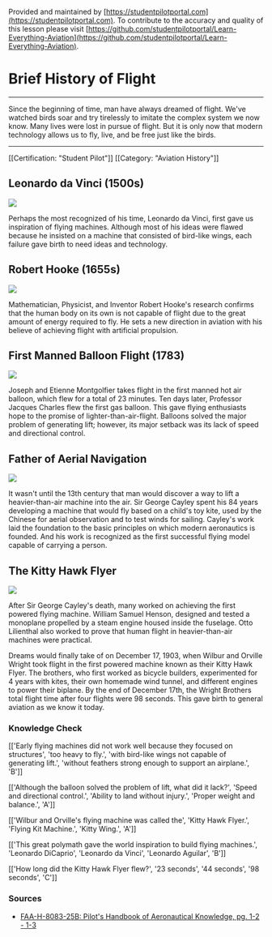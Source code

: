 <!--

*************************************************
Copyright © 2019 by Student Pilot Portal, LLC

None of the material in this Work supersedes any documents,
procedures, or regulations issued by the Federal Aviation
Administration.

The Licensors does NOT claim copyright on any material published herein
that was taken from United States government sources.

Licensed under the Apache License, Version 2.0 (the "License");
you may not use this file except in compliance with the License.
You may obtain a copy of the License at

http://www.apache.org/licenses/LICENSE-2.0

Unless required by applicable law or agreed to in writing, software
distributed under the License is distributed on an "AS IS" BASIS,
WITHOUT WARRANTIES OR CONDITIONS OF ANY KIND, either express or implied.
See the License for the specific language governing permissions and
limitations under the License.

-->
Provided and maintained by [https://studentpilotportal.com](https://studentpilotportal.com). To contribute to the accuracy and quality of this lesson please visit [https://github.com/studentpilotportal/Learn-Everything-Aviation](https://github.com/studentpilotportal/Learn-Everything-Aviation).

<!-- DO NOT CHANGE OR ALTER TEXT ABOVE -->



# Brief History of Flight

---

Since the beginning of time, man have always dreamed of flight. We've watched birds soar and try tirelessly to imitate the complex system we now know. Many lives were lost in pursue of flight. But it is only now that modern technology allows us to fly, live, and be free just like the birds.

---


[[Certification: "Student Pilot"]]
[[Category: "Aviation History"]]



## Leonardo da Vinci (1500s)

![](https://s3.us-east-2.amazonaws.com/media.studentpilotportal.com/images/lesson-graphics/000-.png)

Perhaps the most recognized of his time, Leonardo da Vinci, first gave us inspiration of flying machines. Although most of his ideas were flawed because he insisted on a machine that consisted of bird-like wings, each failure gave birth to need ideas and technology.



## Robert Hooke (1655s)

![](https://s3.us-east-2.amazonaws.com/media.studentpilotportal.com/images/lesson-graphics/000-.png)

Mathematician, Physicist, and Inventor Robert Hooke's research confirms that the human body on its own is not capable of flight due to the great amount of energy required to fly. He sets a new direction in aviation with his believe of achieving flight with artificial propulsion.



## First Manned Balloon Flight (1783)

![](https://s3.us-east-2.amazonaws.com/media.studentpilotportal.com/images/lesson-graphics/000-.png)

Joseph and Etienne Montgolfier takes flight in the first manned hot air balloon, which flew for a total of 23 minutes. Ten days later, Professor Jacques Charles flew the first gas balloon. This gave flying enthusiasts hope to the promise of lighter-than-air-flight. Balloons solved the major problem of generating lift; however, its major setback was its lack of speed and directional control.



## Father of Aerial Navigation

![](https://s3.us-east-2.amazonaws.com/media.studentpilotportal.com/images/lesson-graphics/000-.png)

It wasn't until the 13th century that man would discover a way to lift a heavier-than-air machine into the air. Sir George Cayley spent his 84 years developing a machine that would fly based on a child's toy kite, used by the Chinese for aerial observation and to test winds for sailing. Cayley's work laid the foundation to the basic principles on which modern aeronautics is founded. And his work is recognized as the first successful flying model capable of carrying a person.



## The Kitty Hawk Flyer

![](https://s3.us-east-2.amazonaws.com/media.studentpilotportal.com/images/lesson-graphics/000-.png)

After Sir George Cayley's death, many worked on achieving the first powered flying machine. William Samuel Henson, designed and tested a monoplane propelled by a steam engine housed inside the fuselage. Otto Lilienthal also worked to prove that human flight in heavier-than-air machines were practical.

Dreams would finally take of on December 17, 1903, when Wilbur and Orville Wright took flight in the first powered machine known as their Kitty Hawk Flyer. The brothers, who first worked as bicycle builders, experimented for 4 years with kites, their own homemade wind tunnel, and different engines to power their biplane. By the end of December 17th, the Wright Brothers total flight time after four flights were 98 seconds. This gave birth to general aviation as we know it today.



### Knowledge Check

[['Early flying machines did not work well because they focused on structures', 'too heavy to fly.', 'with bird-like wings not capable of generating lift.', 'without feathers strong enough to support an airplane.', 'B']]

[['Although the balloon solved the problem of lift, what did it lack?', 'Speed and directional control.', 'Ability to land without injury.', 'Proper weight and balance.', 'A']]

[['Wilbur and Orville's flying machine was called the', 'Kitty Hawk Flyer.', 'Flying Kit Machine.', 'Kitty Wing.', 'A']]

[['This great polymath gave the world inspiration to build flying machines.', 'Leonardo DiCaprio', 'Leonardo da Vinci', 'Leonardo Aguilar', 'B']]

[['How long did the Kitty Hawk Flyer flew?', '23 seconds', '44 seconds', '98 seconds', 'C']]



### Sources

- [FAA-H-8083-25B: Pilot's Handbook of Aeronautical Knowledge, pg. 1-2 - 1-3](http://studentpilotportal.com/books/aeronautical-knowledge-handbook)
